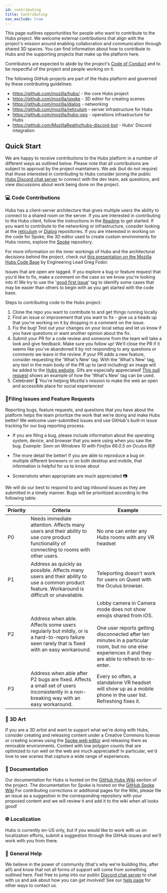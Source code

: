 ```yaml
---
id: contributing
title: Contributing
nav_exclude: true
---
```


This page outlines opportunities for people who want to contribute to the Hubs project. We welcome external contributions that align with the project's mission around enabling collaboration and communication through shared 3D spaces. You can find information about how to contribute to Hubs and the supporting projects that make up the platform here. 

Contributors are expected to abide by the project's [Code of Conduct](https://github.com/mozilla/hubs/blob/master/CODE_OF_CONDUCT.md) and to be respectful of the project and people working on it. 

The following GitHub projects are part of the Hubs platform and governed by these contributing guidelines: 

* https://github.com/mozilla/hubs/ - the core Hubs project
* https://github.com/mozilla/spoke - 3D editor for creating scenes
* https://github.com/mozilla/dialog - networking
* https://github.com/mozilla/reticulum - server infrastructure for Hubs
* https://github.com/mozilla/hubs-ops - operations infrastructure for Hubs
* https://github.com/MozillaReality/hubs-discord-bot - Hubs' Discord integration


## Quick Start

We are happy to receive contributions to the Hubs platform in a number of different ways as outlined below. Please note that all contributions are subject to approval by the project maintainers. We ask (but do not require) that those interested in contributing to Hubs consider joining the public [Hubs Discord chat server](https://discord.gg/wHmY4nd) to connect with the dev team, ask questions, and view discussions about work being done on the project.

### 💻 Code Contributions
Hubs has a client-server architecture that gives multiple users the ability to connect to a shared room on the server. If you are interested in contributing to the Hubs client, follow the instructions in the [Readme](https://github.com/mozilla/hubs#readme) to get started. If you want to contribute to the networking or infrastructure, consider looking at the [reticulum](https://github.com/mozilla/reticulum) or [Dialog](https://github.com/mozilla/dialog) repositories. If you are interested in working on the code for Spoke, the 3D editor used to create custom environments for Hubs rooms, explore the [Spoke](https://github.com/mozilla/spoke) repository.

For more information on the inner workings of Hubs and the architectural decisions behind the project, check out [this presentation on the Mozilla Hubs Code Base](https://vimeo.com/365531296) by Engineering Lead Greg Fodor.

Issues that are open are tagged. If you explore a bug or feature request that you'd like to fix, make a comment on the case so we know you're looking into it! We try to use the '[good first issue](https://github.com/mozilla/hubs/issues?q=is%3Aissue+is%3Aopen+label%3A%22good+first+issue%22)' tag to identify some cases that may be easier than others to begin with as you get started with the code base. 

Steps to contributing code to the Hubs project:

1. Clone the repo you want to contribute to and get things running locally
2. Find an issue or improvement that you want to fix - give us a heads up that you're working on it by dropping in a comment on the issue.
3. Fix the bug! Test out your changes on your local setup and let us know if you have questions or want another opinion about the fix. 
4. Submit your PR for a code review and someone from the team will take a look and give feedback. Make sure you follow up! We'll close the PR if it seems like you've abandoned it by not responding to any questions or comments we leave in the review. If your PR adds a new feature, consider requesting the 'What's New' tag. With the 'What's New' tag, any text in the main body of the PR up to (and including) an image will be added to the [Hubs website](https://hubs.mozilla.com/whats-new). Gifs are especially appreciated! [This pull request](https://github.com/mozilla/hubs/pull/1536) shows an example of how the 'What's New' tag can be used.
5. Celebrate! 🎉 You're helping Mozilla's mission to make the web an open and accessible place for social experiences! 



### 🐛Filing Issues and Feature Requests
Reporting bugs, feature requests, and questions that you have about the platform helps the team prioritize the work that we're doing and make Hubs better! We welcome user-submitted issues and use GitHub's built-in issue tracking for our bug reporting process. 

* If you are filing a bug, please include information about the operating system, device, and browser that you were using when you saw the bug. _Example: Seen on Windows 10 with Firefox 66.0.5 on Oculus Rift_

* The more detail the better! If you are able to reproduce a bug on multiple different browsers or on both desktop and mobile, that information is helpful for us to know about

* Screenshots when appropriate are much appreciated 📷

We will do our best to respond to and tag inbound issues as they are submitted in a timely manner. Bugs will be prioritized according to the following table: 

| Priority  | Criteria | Example |
| ------------- | ------------- | -------------
| P0 | Needs immediate attention. Affects many users and their ability to use core product functionality of connecting to rooms with other users. | No one can enter any Hubs rooms with any VR headset |
| P1 | Address as quickly as possible. Affects many users and their ability to use a common product feature. Workaround is difficult or unavailable. | Teleporting doesn't work for users on Quest with the Oculus browser. |
| P2 | Address when able. Affects some users regularly but mildly, or is a hard-to-repro failure seen rarely that is fixed with an easy workaround. | Lobby camera in Camera mode does not show emojis shared from iOS. <br><br> One user reports getting disconnected after ten minutes in a particular room, but no one else experiences it and they are able to refresh to re-enter.
| P3 | Address when able after P2 bugs are fixed. Affects a small set of users inconsistently in a non-breaking way with an easy workaround. | Every so often, a standalone VR headset will show up as a mobile phone in the user list. Refreshing fixes it. |

### 🎨 3D Art
If you are a 3D artist and want to support what we're doing with Hubs, consider creating and releasing content under a Creative Commons license or creating scenes using the [Spoke web editor](https://hubs.mozilla.com/spoke) and releasing them as remixable environments. Content with low polygon counts that are optimized to run well on the web are much appreciated! In particular, we'd love to see scenes that capture a wide range of experiences. 

### 📜 Documentation 
Our documentation for Hubs is hosted on the [GitHub Hubs Wiki](https://github.com/mozilla/hubs/wiki) section of the project. The documentation for Spoke is hosted on the [GitHub Spoke Wiki](https://github.com/mozilla/spoke/wiki) For contributing corrections or additional pages for the Wiki, please file an issue as a suggestion in the corresponding repository with your proposed content and we will review it and add it to the wiki when all looks good! 

### 🌐 Localization 
Hubs is currently en-US only, but if you would like to work with us on localization efforts, submit a suggestion through the GitHub issues and we'll work with you from there. 

### 🦆 General Help
We believe in the power of community (that's why we're building this, after all!) and know that not all forms of support will come from something outlined here. Feel free to jump into our public [Discord chat server](https://discord.gg/wHmY4nd) to chat with us and ask about how you can get involved! See our [help page](./help.html) for other ways to contact us.

